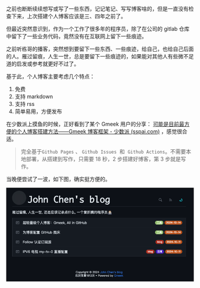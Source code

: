 之前也断断续续想写或写了一些东西，记记笔记、写写博客啥的，但是一直没有检查下来，上次搭建个人博客应该是三、四年之前了。

但最近突然意识到，作为一个工作了很多年的程序员，除了在公司的 gitlab 仓库中留下了一些业务代码，竟然没有在互联网上留下一些痕迹。

之前听栋哥的播客，突然想到要留下一些东西、一些痕迹，给自己，也给自己后面的人。雁过留痕，人生一世，总是要留下一些痕迹的，如果能对其他人有些微不足道的启发或参考就更好不过了。

基于此，个人博客主要考虑几个特点：

1. 免费
2. 支持 markdown
3. 支持 rss
4. 简单易用，方便发布

在少数派上摸鱼的时候，正好看到了某个 Gmeek 用户的分享： [可能是目前最方便的个人博客搭建方法——Gmeek 博客框架 - 少数派 (sspai.com)](https://sspai.com/post/88950) ，感觉很合适。

> 完全基于`Github Pages` 、 `Github Issues`  和  `Github Actions`。不需要本地部署，从搭建到写作，只需要 18 秒，2 步搭建好博客，第 3 步就是写作。

当晚便尝试了一波，如下图，确实挺方便的。

![image.png](https://raw.githubusercontent.com/Andy1314Chen/obsidian-pic/main/20241014202328.png)
